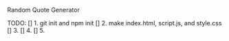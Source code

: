 Random Quote Generator

TODO:
[] 1. git init and npm init
[] 2. make index.html, script.js, and style.css
[] 3. 
[] 4.
[] 5.
